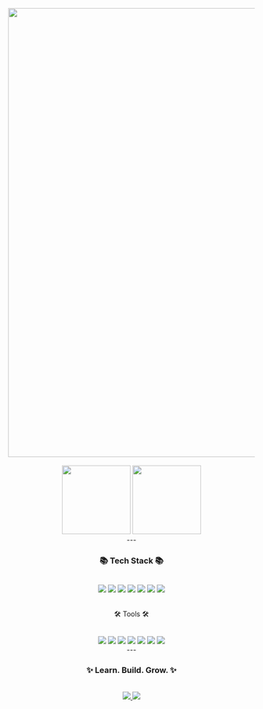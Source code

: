 <div align="center">
  <img src="https://capsule-render.vercel.app/api?type=Waving&color=timeAuto&height=300&section=header&text=MFGang's%20Github!&fontSize=90" width="915"/>
</div>

<div align="center">
  <br>
    <img src="https://github-readme-stats.vercel.app/api?username=MFGangP&show_icons=true&theme=dark&hide_border=true" height="140"> 
    <img src="https://github-readme-stats.vercel.app/api/top-langs/?username=MFGangP&layout=compact&theme=dark&hide_border=true" height="140"/> 
  <br>
</div>

<div align="center">
  ---
  <h3>📚 Tech Stack 📚</h3>
  <br>
</div>

<div align="center">
  <img src="https://img.shields.io/badge/C-A8B9CC?style=flat&logo=C&logoColor=white"/>
  <img src="https://img.shields.io/badge/C++-00599C?style=flat&logo=C%2B%2B&logoColor=white"/>
  <img src="https://img.shields.io/badge/C%23-239120?style=flat&logo=csharp&logoColor=white"/>
  <img src="https://img.shields.io/badge/Swift-F05138?style=flat&logo=Swift&logoColor=white"/>
  <img src="https://img.shields.io/badge/Python-3776AB?style=flat&logo=Python&logoColor=white"/>
  <img src="https://img.shields.io/badge/MySQL-4479A1?style=flat&logo=MySQL&logoColor=white"/>
  <img src="https://img.shields.io/badge/MariaDB-003545?style=flat&logo=MariaDB&logoColor=white"/>
  <br>
</div>

<div align="center">
  <br>
  <p>🛠 Tools 🛠</p>
  <br>
</div>

<div align="center">
  <img src="https://img.shields.io/badge/Unreal%20Engine-0E1128?style=flat&logo=Unreal%20Engine&logoColor=white"/>
  <img src="https://img.shields.io/badge/Unity-000000?style=flat&logo=Unity&logoColor=white"/>
  <img src="https://img.shields.io/badge/Arduino-00979D?style=flat&logo=Arduino&logoColor=white"/>
  <img src="https://img.shields.io/badge/Raspberry%20Pi-A22846?style=flat&logo=Raspberry%20Pi&logoColor=white"/>
  <img src="https://img.shields.io/badge/Xcode-007ACC?style=flat&logo=Xcode&logoColor=white"/>
  <img src="https://img.shields.io/badge/Visual%20Studio%20Code-007ACC?style=flat&logo=Visual%20Studio%20Code&logoColor=white"/>
  <img src="https://img.shields.io/badge/GitHub-181717?style=flat&logo=GitHub&logoColor=white"/>
</div>

<div align="center">
  ---
  <h3 align="center"> ✨ Learn. Build. Grow. ✨ </h3>
  <br>
</div>

<div align="center">
  <a href="https://www.instagram.com/lovehyun95">
    <img src="https://img.shields.io/badge/Instagram-E4405F?style=flat&logo=Instagram&logoColor=white"/>
  </a>
  <a href="https://www.linkedin.com/in/seonghyeon-park-633749227">
    <img src="https://img.shields.io/badge/linkedin-%230077B5.svg?style=flat&logo=linkedin&logoColor=white"/>
  </a>
</div>
